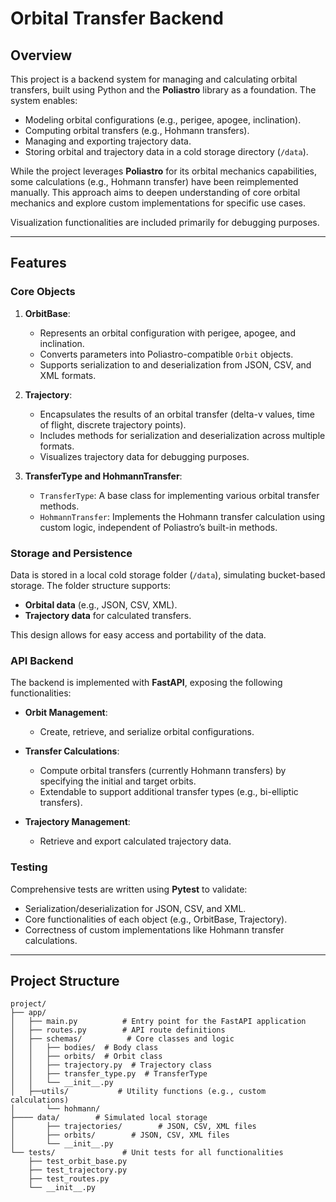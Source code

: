 ﻿# Orbital Transfer Backend

## Overview

This project is a backend system for managing and calculating orbital transfers, built using Python and the **Poliastro** library as a foundation. The system enables:

- Modeling orbital configurations (e.g., perigee, apogee, inclination).
- Computing orbital transfers (e.g., Hohmann transfers).
- Managing and exporting trajectory data.
- Storing orbital and trajectory data in a cold storage directory (`/data`).

While the project leverages **Poliastro** for its orbital mechanics capabilities, some calculations (e.g., Hohmann transfer) have been reimplemented manually. This approach aims to deepen understanding of core orbital mechanics and explore custom implementations for specific use cases.

Visualization functionalities are included primarily for debugging purposes.

---

## Features

### Core Objects

1. **OrbitBase**:
   - Represents an orbital configuration with perigee, apogee, and inclination.
   - Converts parameters into Poliastro-compatible `Orbit` objects.
   - Supports serialization to and deserialization from JSON, CSV, and XML formats.

2. **Trajectory**:
   - Encapsulates the results of an orbital transfer (delta-v values, time of flight, discrete trajectory points).
   - Includes methods for serialization and deserialization across multiple formats.
   - Visualizes trajectory data for debugging purposes.

3. **TransferType and HohmannTransfer**:
   - `TransferType`: A base class for implementing various orbital transfer methods.
   - `HohmannTransfer`: Implements the Hohmann transfer calculation using custom logic, independent of Poliastro’s built-in methods.

### Storage and Persistence

Data is stored in a local cold storage folder (`/data`), simulating bucket-based storage. The folder structure supports:

- **Orbital data** (e.g., JSON, CSV, XML).
- **Trajectory data** for calculated transfers.

This design allows for easy access and portability of the data.

### API Backend

The backend is implemented with **FastAPI**, exposing the following functionalities:

- **Orbit Management**:
  - Create, retrieve, and serialize orbital configurations.

- **Transfer Calculations**:
  - Compute orbital transfers (currently Hohmann transfers) by specifying the initial and target orbits.
  - Extendable to support additional transfer types (e.g., bi-elliptic transfers).

- **Trajectory Management**:
  - Retrieve and export calculated trajectory data.

### Testing

Comprehensive tests are written using **Pytest** to validate:

- Serialization/deserialization for JSON, CSV, and XML.
- Core functionalities of each object (e.g., OrbitBase, Trajectory).
- Correctness of custom implementations like Hohmann transfer calculations.

---

## Project Structure

```
project/
├── app/
│   ├── main.py          # Entry point for the FastAPI application
│   ├── routes.py        # API route definitions
│   ├── schemas/          # Core classes and logic
│   │   ├── bodies/  # Body class
│   │   ├── orbits/  # Orbit class
│   │   ├── trajectory.py  # Trajectory class
│   │   ├── transfer_type.py  # TransferType
│   │   └── __init__.py
│   ├──utils/           # Utility functions (e.g., custom calculations)
│       └── hohmann/
├──── data/        # Simulated local storage
│       ├── trajectories/        # JSON, CSV, XML files
│       ├── orbits/        # JSON, CSV, XML files
│       └── __init__.py
└── tests/               # Unit tests for all functionalities
    ├── test_orbit_base.py
    ├── test_trajectory.py
    ├── test_routes.py
    └── __init__.py
```
